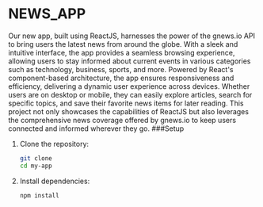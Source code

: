 # NEWS_APP
Our new app, built using ReactJS, harnesses the power of the gnews.io API to bring users the latest news from around the globe. With a sleek and intuitive interface, the app provides a seamless browsing experience, allowing users to stay informed about current events in various categories such as technology, business, sports, and more. Powered by React's component-based architecture, the app ensures responsiveness and efficiency, delivering a dynamic user experience across devices. Whether users are on desktop or mobile, they can easily explore articles, search for specific topics, and save their favorite news items for later reading. This project not only showcases the capabilities of ReactJS but also leverages the comprehensive news coverage offered by gnews.io to keep users connected and informed wherever they go.
###Setup
1. Clone the repository:
    ```bash
    git clone 
    cd my-app
    ```
2. Install dependencies:
    ```bash
    npm install
    ```
